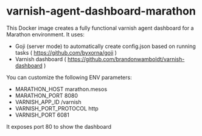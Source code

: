 # varnish-agent-dashboard-marathon

This Docker image creates a fully functional varnish agent dashboard for a Marathon environment. 
It uses:
* Goji (server mode) to automatically create config.json based on running tasks ( https://github.com/byxorna/goji )
* Varnish dashboard ( https://github.com/brandonwamboldt/varnish-dashboard )

You can customize the following ENV parameters:
* MARATHON_HOST marathon.mesos
* MARATHON_PORT 8080
* VARNISH_APP_ID /varnish
* VARNISH_PORT_PROTOCOL http
* VARNISH_PORT 6081

It exposes port 80 to show the dashboard